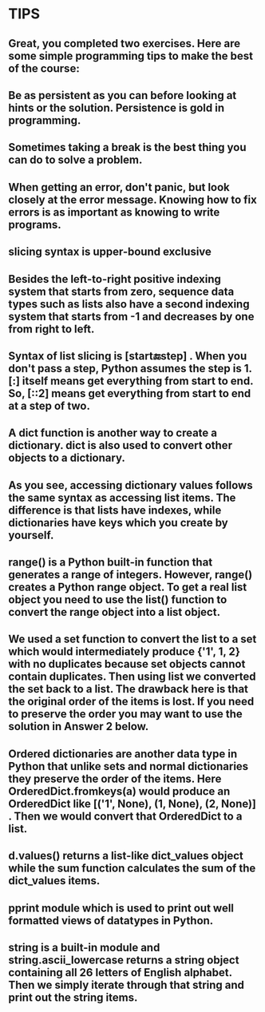 # TIPS

## Great, you completed two exercises. Here are some simple programming tips to make the best of the course:

## Be as persistent as you can before looking at hints or the solution. Persistence is gold in programming.

##  Sometimes taking a break is the best thing you can do to solve a problem.

## When getting an error, don't panic, but look closely at the error message. Knowing how to fix errors is as important as knowing to write programs.


## slicing syntax is upper-bound exclusive

## Besides the left-to-right positive indexing system that starts from zero, sequence data types such as lists also have a second indexing system that starts from -1 and decreases by one from right to left. 

## Syntax of list slicing is [start:end:step] . When you don't pass a step, Python assumes the step is 1. [:]  itself means get everything from start to end. So, [::2]  means get everything from start to end at a step of two.

## A dict  function is another way to create a dictionary. dict  is also used to convert other objects to a dictionary.

## As you see, accessing dictionary values follows the same syntax as accessing list items. The difference is that lists have indexes, while dictionaries have keys which you create by yourself.

## range()  is a Python built-in function that generates a range of integers. However, range()  creates a Python range object. To get a real list object you need to use the list() function to convert the range object into a list object.

## We used a set  function to convert the list to a set which would intermediately produce {'1', 1, 2}  with no duplicates because set objects cannot contain duplicates. Then using list  we converted the set back to a list. The drawback here is that the original order of the items is lost. If you need to preserve the order you may want to use the solution in Answer 2 below.

## Ordered dictionaries are another data type in Python that unlike sets and normal dictionaries they preserve the order of the items. Here OrderedDict.fromkeys(a)  would produce an OrderedDict  like [('1', None), (1, None), (2, None)] . Then we would convert that OrderedDict  to a list.

## d.values()  returns a list-like dict_values  object while the sum  function calculates the sum of the dict_values  items.

## pprint  module which is used to print out well formatted views of datatypes in Python.

## string  is a built-in module and string.ascii_lowercase  returns a string object containing all 26 letters of English alphabet. Then we simply iterate through that string and print out the string items.